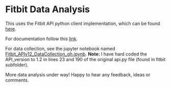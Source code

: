 # Fitbit Data Analysis

This uses the Fitbit API python client implementation, which can be found [here](https://github.com/orcasgit/python-fitbit).

For documentation follow this [link](http://python-fitbit.readthedocs.org/).

For data collection, see the jupyter notebook named [Fitbit_APIv12_DataCollection_gh.ipynb](https://github.com/Dannie1G/python-fitbit/blob/master/Fitbit_APIv12DataCollection_gh.ipynb). __Note:__ I have hard coded the API_version to 1.2 in lines 23 and 190 of the original api.py file (found in fitbit subfolder).

More data analysis under way!
Happy to hear any feedback, ideas or comments.